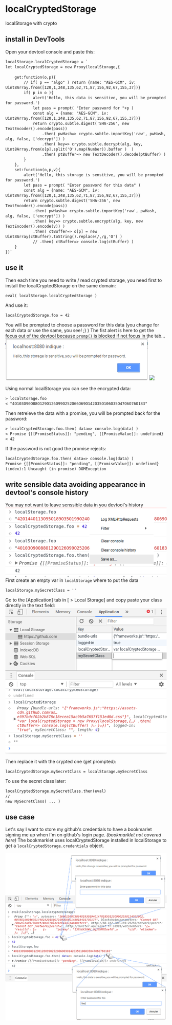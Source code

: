# localCryptedStorage
localStorage with crypto

## install in DevTools
Open your devtool console and paste this:
```
localStorage.localCryptedStorage = `
let localCryptedStorage = new Proxy(localStorage,{
	
	get:function(o,p){
		// if( p == "algo" ) return {name: "AES-GCM", iv: Uint8Array.from([120,1,248,135,62,71,87,156,92,67,155,37])}
		if( p in o ){
			alert('Hello, this data is sensitive, you will be prompted for password.')
			let pass = prompt( "Enter password for "+p )
			const alg = {name: "AES-GCM", iv: Uint8Array.from([120,1,248,135,62,71,87,156,92,67,155,37])}
			return crypto.subtle.digest('SHA-256', new TextEncoder().encode(pass))
				.then( pwHash=> crypto.subtle.importKey('raw', pwHash, alg, false, ['decrypt']) )
				.then( key=> crypto.subtle.decrypt(alg, key, Uint8Array.from(o[p].split('O').map(Number)).buffer ) 	)
				.then( ptBuffer=> new TextDecoder().decode(ptBuffer) )
		}
	},
	set:function(o,p,v){
		alert('Hello, this storage is sensitive, you will be prompted for password.')
		let pass = prompt( "Enter password for this data" )
		const alg = {name: "AES-GCM", iv: Uint8Array.from([120,1,248,135,62,71,87,156,92,67,155,37])}
		return crypto.subtle.digest('SHA-256', new TextEncoder().encode(pass))
			.then( pwHash=> crypto.subtle.importKey('raw', pwHash, alg, false, ['encrypt']) )
			.then( key=> crypto.subtle.encrypt(alg, key, new TextEncoder().encode(v)) )
			.then( ctBuffer=> o[p] = new Uint8Array(ctBuffer).toString().replace(/,/g,'O') )
			// .then( ctBuffer=> console.log(ctBuffer) )
	}
})`

```

## use it
Then each time you need to write / read crypted storage, you need first to install the localCryptedStorage on the same domain:



```
eval( localStorage.localCryptedStorage )
```

And use it:

```
localCryptedStorage.foo = 42
```
You will be prompted to choose a password for this data (you change for each data or use the same, you see! ;) )
The fist alert is here to get the focus out of the devtool because `promp()` is blocked if not focus in the tab...
![](alert.png)
![](promp.png)

Using normal localStorage you can see the encrypted data:
```
> localStorage.foo
< "4O103O90O88O129O126O99O252O66O69O142O35O106O35O47O6O76O183"
```

Then retreieve the data with a promise, you will be prompted back for the password:
```
> localCryptedStorage.foo.then( data=> console.log(data) )
< Promise {[[PromiseStatus]]: "pending", [[PromiseValue]]: undefined}
< 42
```
If the password is not good the promise rejects:
```
localCryptedStorage.foo.then( data=> console.log(data) )
Promise {[[PromiseStatus]]: "pending", [[PromiseValue]]: undefined}
(index):1 Uncaught (in promise) DOMException
```

## write sensible data avoiding appearance in devtool's console history

You may not want to leave senssible data in you devtool's history
![](history.png)
First create an empty var in `localStorage` where to put the data

```
localStorage.mySecretClass = ''
```

Go to the \[Application] tab in [ > Local Storage] and copy paste your class directly in the text field:
![](application-tab.png)

Then replace it with the crypted one (get prompted):
```
localCryptedStorage.mySecretClass = localStorage.mySecretClass
```

To use the secret class later:
```
localCryptedStorage.mySecretClass.then(eval)
//
new MySecretClass( ... )
```

## use case
Let's say I want to store my github's credentials to have a bookmarlet signing me up when I'm on github's login page.
_(bookmarklet not covered here)_
The bookmarklet uses localCryptedStorage installed in localStorage to get a `localCryptedStorage.credentials` object.


![](localCryptedStorage.png)
